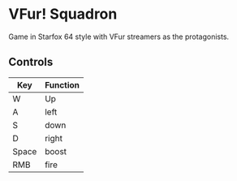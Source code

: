# VFur! Squadron

Game in Starfox 64 style with VFur streamers as the protagonists.

## Controls

| Key   | Function |
| --- | --- |
| W | Up |
| A | left |
| S | down |
| D | right |
| Space | boost |
| RMB | fire |
